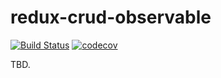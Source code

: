 # redux-crud-observable
[![Build Status](https://travis-ci.org/hourliert/redux-crud-observable.svg?branch=master)](https://travis-ci.org/hourliert/redux-crud-observable)
[![codecov](https://codecov.io/gh/hourliert/redux-crud-observable/branch/master/graph/badge.svg)](https://codecov.io/gh/hourliert/redux-crud-observable)

TBD.
